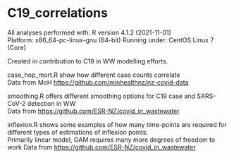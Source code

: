 # C19_correlations
All analyses performed with: 
R version 4.1.2 (2021-11-01) </br>
Platform: x86_64-pc-linux-gnu (64-bit)
Running under: CentOS Linux 7 (Core)</br>

Created in contribution to C19 in WW modelling efforts.  

case_hop_mort.R show how different case counts correlate  </br>
   Data from MoH https://github.com/minhealthnz/nz-covid-data<br>
 
smoothing.R offers different smoothing options for C19 case and SARS-CoV-2 detection in WW </br>
   Data from https://github.com/ESR-NZ/covid_in_wastewater</br>
   

inflexion.R shows some examples of how many time-points are required for different types of estimations of inflexion points.</br>
   Primarily linear model, GAM requires many more degrees of freedom to work
   Data from https://github.com/ESR-NZ/covid_in_wastewater</br>
   
